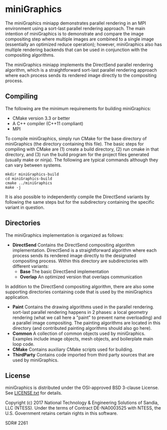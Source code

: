 # miniGraphics #

The miniGraphics miniapp demonstrates parallel rendering in an MPI
environment using a sort-last parallel rendering approach. The main
intention of miniGraphics is to demonstrate and compare the image
compositing step where multiple images are combined to a single image
(essentially an optimized reduce operation); however, miniGraphics also has
multiple rendering backends that can be used in conjunction with the
compositing algorithms.

The miniGraphics miniapp implements the DirectSend parallel rendering
algorithm, which is a straightforward sort-last parallel rendering approach
where each process sends its rendered image directly to the compositing
process.

## Compiling ##

The following are the minimum requirements for building miniGraphics:

  * CMake version 3.3 or better
  * A C++ compiler (C++11 compliant)
  * MPI

To compile miniGraphics, simply run CMake for the base directory of
miniGraphics (the directory containing this file). The basic steps for
compiling with CMake are (1) create a build directory, (2) run cmake in that
directory, and (3) run the build program for the project files generated
(usually make or ninja). The following are typical commands although they can
vary between systems.

    mkdir miniGraphics-build
    cd miniGraphics-build
    cmake ../miniGraphics
    make -j

It is also possible to independently compile the DirectSend variants by
following the same steps but for the subdirectory containing the specific
variant in question.

## Directories ##

The miniGraphics implementation is organized as follows:

  * **DirectSend** Contains the DirectSend compositing algorithm
    implementation. DirectSend is a straightforward algorithm where each
    process sends its rendered image directly to the designated compositing
    process. Within this directory are subdirectories with different variants:
    - **Base** The basic DirectSend implementation
    - **Overlap** An optimized version that overlaps communication

In addition to the DirectSend compositing algorithm, there are also some
supporting directories containing code that is used by the miniGraphics
application.

  * **Paint** Contains the drawing algorithms used in the parallel
    rendering. sort-last parallel rendering happens in 2 phases: a local
    geometry rendering (what we call here a "paint" to prevent name
    overloading) and a parallel image compositing. The painting algorithms
    are located in this directory (and contributed painting algorithms
    should also go here).
  * **Common** A collection of common objects used by miniGraphics.
    Examples include image objects, mesh objects, and boilerplate main loop
    code.
  * **CMake** Contains auxiliary CMake scripts used for building.
  * **ThirdParty** Contains code imported from third party sources that are
    used by miniGraphics.

## License ##

miniGraphics is distributed under the OSI-approved BSD 3-clause License.
See [LICENSE.txt]() for details.

Copyright (c) 2017
National Technology & Engineering Solutions of Sandia, LLC (NTESS). Under
the terms of Contract DE-NA0003525 with NTESS, the U.S. Government retains
certain rights in this software.

SDR# 2261
